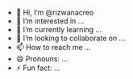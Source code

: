 - 👋 Hi, I’m @rizwanacreo
- 👀 I’m interested in ...
- 🌱 I’m currently learning ...
- 💞️ I’m looking to collaborate on ...
- 📫 How to reach me ...
- 😄 Pronouns: ...
- ⚡ Fun fact: ...

<!---
rizwanacreo/rizwanacreo is a ✨ special ✨ repository because its `README.md` (this file) appears on your GitHub profile.
You can click the Preview link to take a look at your changes.
--->
